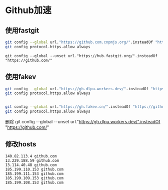 # Github加速


## 使用fastgit
```sh
git config --global url."https://github.com.cnpmjs.org/".insteadOf "https://github.com/"
git config protocol.https.allow always
```
`git config --global --unset url."https://hub.fastgit.org/".insteadOf "https://github.com/"`
## 使用fakev
```sh
git config --global url."https://gh.dlpu.workers.dev/".insteadOf "https://github.com/"
git config protocol.https.allow always


git config --global url."https://gh.fakev.cn/".insteadOf "https://github.com/"
git config protocol.https.allow always
```

删除
git config --global --unset url."https://gh.dlpu.workers.dev/".insteadOf "https://github.com/"

## 修改hosts
```host
140.82.113.4 github.com
13.229.188.59 github.com
13.114.40.48 github.com
185.199.110.153 github.com
185.199.111.153 github.com
185.199.109.153 github.com
185.199.108.153 github.com
```
